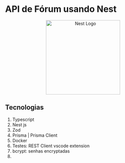 # API de Fórum usando Nest

<p align="center">
  <a href="http://nestjs.com/" target="blank"><img src="https://nestjs.com/img/logo-small.svg" width="240" alt="Nest Logo" /></a>
</p>

## Tecnologias
  1. Typescript
  1. Nest js
  1. Zod
  1. Prisma | Prisma Client
  1. Docker
  1. Testes: REST Client vscode extension
  1. bcrypt: senhas encryptadas
  1. 